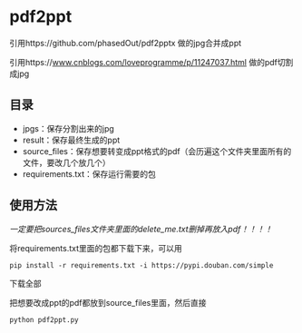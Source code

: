 # pdf2ppt

引用https://github.com/phasedOut/pdf2pptx 做的jpg合并成ppt

引用https://www.cnblogs.com/loveprogramme/p/11247037.html 做的pdf切割成jpg



## 目录

- jpgs：保存分割出来的jpg
- result：保存最终生成的ppt
- source_files：保存想要转变成ppt格式的pdf（会历遍这个文件夹里面所有的文件，要改几个放几个）
- requirements.txt：保存运行需要的包

## 使用方法
_一定要把sources_files文件夹里面的delete_me.txt删掉再放入pdf！！！！_

将requirements.txt里面的包都下载下来，可以用

```
pip install -r requirements.txt -i https://pypi.douban.com/simple
```

下载全部


把想要改成ppt的pdf都放到source_files里面，然后直接

```
python pdf2ppt.py
```

